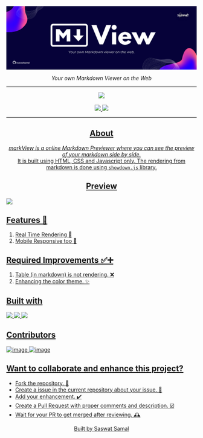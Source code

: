 <img align="center" src="./assets/IMG/hero.png">

<p align="center"><i>Your own Markdown Viewer on the Web</i></p>

<hr>

<p align="center"><a href="https://markview.netlify.app/"/><img src="https://img.shields.io/badge/Visit-markView-orange?style=for-the-badge&logo=google-chrome" /></p>

<p align="center">
<img src="https://img.shields.io/github/languages/top/saswatsamal/markview?style=for-the-badge" />
<img src="https://img.shields.io/twitter/follow/TweetSaswat?color=blue&logo=twitter&style=for-the-badge" />
</p>

<hr>

<h2 align="center">About</h2>
<p align="center"><i><bold>markView</bold> is a online Markdown Previewer where you can see the preview of your markdown side by side.</i>
  
<br>
 It is built using HTML, CSS and Javascript only. The rendering from markdown is done using <code>showdown.js</code> library.
</p>

<h2 align="center">Preview</h2>

<img align="center" src="https://github.com/saswatsamal/markview/blob/master/assets/GIF/markview-preview.gif">

## Features 🚀
1. Real Time Rendering  🚀
2. Mobile Responsive too 📲

## Required Improvements ✅➕
1. Table (in markdown) is not rendering. ❌
2. Enhancing the color theme. ✨


## Built with
<img src="https://user-images.githubusercontent.com/39031660/118551744-aa3e4480-b77b-11eb-8a9f-5d25de6d1201.png" width=40>
<img src="https://user-images.githubusercontent.com/39031660/118551769-b1655280-b77b-11eb-9c74-aaaba18b09e8.png" width=40>
<img src="https://user-images.githubusercontent.com/39031660/118551776-b4604300-b77b-11eb-925d-6ff621a2b293.png" width=40>

## Contributors
![image](https://user-images.githubusercontent.com/39031660/125333768-40e84580-e368-11eb-9066-4215a1773715.png)
![image](https://user-images.githubusercontent.com/39031660/125333777-447bcc80-e368-11eb-80ce-374ce32e11ad.png)


## Want to collaborate and enhance this project?
- Fork the repository. 🍴
- Create a issue in the current repository about your issue. 💭
- Add your enhancement. ✔️
- Create a Pull Request with proper comments and description. ☑️
- Wait for your PR to get merged after reviewing. 🕰️


<p align="center"> Built by Saswat Samal </p>
